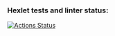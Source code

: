 ### Hexlet tests and linter status:
[![Actions Status](https://github.com/Antuan555/frontend-project-46/actions/workflows/hexlet-check.yml/badge.svg)](https://github.com/Antuan555/frontend-project-46/actions)